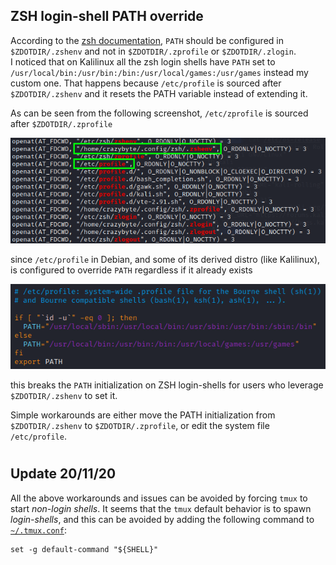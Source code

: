 ## ZSH login-shell PATH override

According to the [zsh documentation](http://zsh.sourceforge.net/Intro/intro_3.html), `PATH` should be configured in `$ZDOTDIR/.zshenv` and not in `$ZDOTDIR/.zprofile` or `$ZDOTDIR/.zlogin`.  
I noticed that on Kalilinux all the zsh login shells have `PATH` set to `/usr/local/bin:/usr/bin:/bin:/usr/local/games:/usr/games` instead my custom one. That happens because `/etc/profile` is sourced after `$ZDOTDIR/.zshenv` and it resets the PATH variable instead of extending it.

As can be seen from the following screenshot, `/etc/zprofile` is sourced after `$ZDOTDIR/.zprofile`

![zsh_login_strace](zsh_login_strace.png)

since `/etc/profile` in Debian, and some of its derived distro (like Kalilinux), is configured to override `PATH` regardless if it already exists

![kalilinux_etc_profile](etc_profile.png)

this breaks the `PATH` initialization on ZSH login-shells for users who leverage `$ZDOTDIR/.zshenv` to set it.

Simple workarounds are either move the PATH initialization from `$ZDOTDIR/.zshenv` to `$ZDOTDIR/.zprofile`, or edit the system file `/etc/profile`.

#
## Update 20/11/20
All the above workarounds and issues can be avoided by forcing `tmux` to start _non-login shells_. It seems that the `tmux` default behavior is to spawn _login-shells_, and this can be avoided by adding the following command to [`~/.tmux.conf`](../../tmux/tmux.conf#L1):

    set -g default-command "${SHELL}"
#